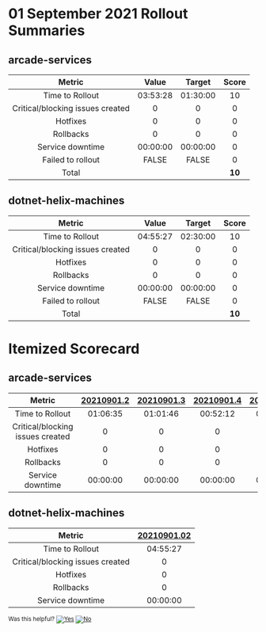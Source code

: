# 01 September 2021 Rollout Summaries

## arcade-services

|              Metric              |   Value  |  Target  |   Score   |
|:--------------------------------:|:--------:|:--------:|:---------:|
| Time to Rollout                  | 03:53:28 | 01:30:00 |     10     |
| Critical/blocking issues created |     0    |    0     |     0     |
| Hotfixes                         |     0    |    0     |     0     |
| Rollbacks                        |     0    |    0     |     0     |
| Service downtime                 | 00:00:00 | 00:00:00 |     0     |
| Failed to rollout                |   FALSE  |   FALSE  |     0     |
| Total                            |          |          |   **10**   |


## dotnet-helix-machines

|              Metric              |   Value  |  Target  |   Score   |
|:--------------------------------:|:--------:|:--------:|:---------:|
| Time to Rollout                  | 04:55:27 | 02:30:00 |     10     |
| Critical/blocking issues created |     0    |    0     |     0     |
| Hotfixes                         |     0    |    0     |     0     |
| Rollbacks                        |     0    |    0     |     0     |
| Service downtime                 | 00:00:00 | 00:00:00 |     0     |
| Failed to rollout                |   FALSE  |   FALSE  |     0     |
| Total                            |          |          |   **10**   |


# Itemized Scorecard

## arcade-services

| Metric | [20210901.2](https://dev.azure.com/dnceng/7ea9116e-9fac-403d-b258-b31fcf1bb293/_build/results?buildId=1335034) | [20210901.3](https://dev.azure.com/dnceng/7ea9116e-9fac-403d-b258-b31fcf1bb293/_build/results?buildId=1335244) | [20210901.4](https://dev.azure.com/dnceng/7ea9116e-9fac-403d-b258-b31fcf1bb293/_build/results?buildId=1335467) | [20210901.5](https://dev.azure.com/dnceng/7ea9116e-9fac-403d-b258-b31fcf1bb293/_build/results?buildId=1335703) |
|:-----:|:-----:|:-----:|:-----:|:-----:|
| Time to Rollout | 01:06:35 | 01:01:46 | 00:52:12 | 00:52:55 |
| Critical/blocking issues created | 0 | 0 | 0 | 0 |
| Hotfixes | 0 | 0 | 0 | 0 |
| Rollbacks | 0 | 0 | 0 | 0 |
| Service downtime | 00:00:00 | 00:00:00 | 00:00:00 | 00:00:00 |


## dotnet-helix-machines

| Metric | [20210901.02](https://dev.azure.com/dnceng/7ea9116e-9fac-403d-b258-b31fcf1bb293/_build/results?buildId=1333772) |
|:-----:|:-----:|
| Time to Rollout | 04:55:27 |
| Critical/blocking issues created | 0 |
| Hotfixes | 0 |
| Rollbacks | 0 |
| Service downtime | 00:00:00 |



<!-- Begin Generated Content: Doc Feedback -->
<sub>Was this helpful? [![Yes](https://helix.dot.net/f/ip/5?p=Documentation%5CTeamProcess%5CRollout-Scorecards%5CScorecard_2021-09-01.md)](https://helix.dot.net/f/p/5?p=Documentation%5CTeamProcess%5CRollout-Scorecards%5CScorecard_2021-09-01.md) [![No](https://helix.dot.net/f/in)](https://helix.dot.net/f/n/5?p=Documentation%5CTeamProcess%5CRollout-Scorecards%5CScorecard_2021-09-01.md)</sub>
<!-- End Generated Content-->
